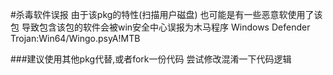 #杀毒软件误报
由于该pkg的特性(扫描用户磁盘)
也可能是有一些恶意软使用了该包 导致包含该包的软件会被win安全中心误报为木马程序
Windows Defender
Trojan:Win64/Wingo.psyA!MTB

###建议使用其他pkg代替,或者fork一份代码 尝试修改混淆一下代码逻辑